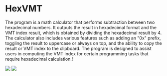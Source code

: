 # HexVMT
The program is a math calculator that performs subtraction between two hexadecimal numbers. It outputs the result in hexadecimal format and the VMT index result, which is obtained by dividing the hexadecimal result by 4. The calculator also includes various features such as adding an "0x" prefix, toggling the result to uppercase or always on top, and the ability to copy the result or VMT index to the clipboard. The program is designed to assist users in computing the VMT index for certain programming tasks that require hexadecimal calculation.!


![](https://user-images.githubusercontent.com/88494182/227656462-1ffadd64-bc99-4ca2-9f0b-ce8b15ef8f52.PNG)
![](https://user-images.githubusercontent.com/88494182/227656465-88a5f8cc-8d48-4ac5-bf2d-bbd46f774151.PNG)
